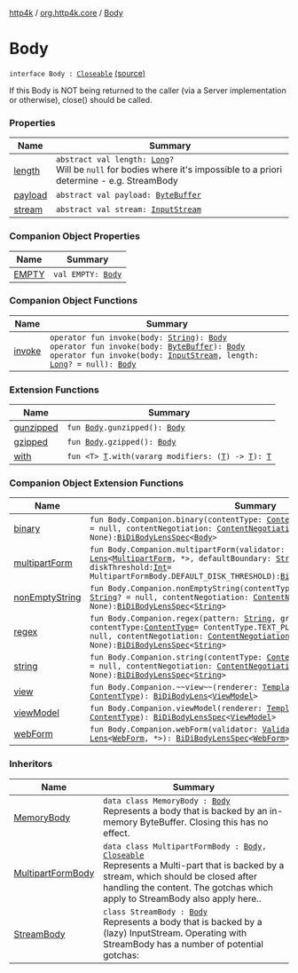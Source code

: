 [http4k](../../index.md) / [org.http4k.core](../index.md) / [Body](./index.md)

# Body

`interface Body : `[`Closeable`](https://docs.oracle.com/javase/9/docs/api/java/io/Closeable.html) [(source)](https://github.com/http4k/http4k/blob/master/http4k-core/src/main/kotlin/org/http4k/core/http.kt#L20)

If this Body is NOT being returned to the caller (via a Server implementation or otherwise), close() should be
called.

### Properties

| Name | Summary |
|---|---|
| [length](length.md) | `abstract val length: `[`Long`](https://kotlinlang.org/api/latest/jvm/stdlib/kotlin/-long/index.html)`?`<br>Will be `null` for bodies where it's impossible to a priori determine - e.g. StreamBody |
| [payload](payload.md) | `abstract val payload: `[`ByteBuffer`](https://docs.oracle.com/javase/9/docs/api/java/nio/ByteBuffer.html) |
| [stream](stream.md) | `abstract val stream: `[`InputStream`](https://docs.oracle.com/javase/9/docs/api/java/io/InputStream.html) |

### Companion Object Properties

| Name | Summary |
|---|---|
| [EMPTY](-e-m-p-t-y.md) | `val EMPTY: `[`Body`](./index.md) |

### Companion Object Functions

| Name | Summary |
|---|---|
| [invoke](invoke.md) | `operator fun invoke(body: `[`String`](https://kotlinlang.org/api/latest/jvm/stdlib/kotlin/-string/index.html)`): `[`Body`](./index.md)<br>`operator fun invoke(body: `[`ByteBuffer`](https://docs.oracle.com/javase/9/docs/api/java/nio/ByteBuffer.html)`): `[`Body`](./index.md)<br>`operator fun invoke(body: `[`InputStream`](https://docs.oracle.com/javase/9/docs/api/java/io/InputStream.html)`, length: `[`Long`](https://kotlinlang.org/api/latest/jvm/stdlib/kotlin/-long/index.html)`? = null): `[`Body`](./index.md) |

### Extension Functions

| Name | Summary |
|---|---|
| [gunzipped](../../org.http4k.filter/gunzipped.md) | `fun `[`Body`](./index.md)`.gunzipped(): `[`Body`](./index.md) |
| [gzipped](../../org.http4k.filter/gzipped.md) | `fun `[`Body`](./index.md)`.gzipped(): `[`Body`](./index.md) |
| [with](../with.md) | `fun <T> `[`T`](../with.md#T)`.with(vararg modifiers: (`[`T`](../with.md#T)`) -> `[`T`](../with.md#T)`): `[`T`](../with.md#T) |

### Companion Object Extension Functions

| Name | Summary |
|---|---|
| [binary](../../org.http4k.lens/binary.md) | `fun Body.Companion.binary(contentType: `[`ContentType`](../-content-type/index.md)`, description: `[`String`](https://kotlinlang.org/api/latest/jvm/stdlib/kotlin/-string/index.html)`? = null, contentNegotiation: `[`ContentNegotiation`](../../org.http4k.lens/-content-negotiation/index.md)` = None): `[`BiDiBodyLensSpec`](../../org.http4k.lens/-bi-di-body-lens-spec/index.md)`<`[`Body`](./index.md)`>` |
| [multipartForm](../../org.http4k.lens/multipart-form.md) | `fun Body.Companion.multipartForm(validator: `[`Validator`](../../org.http4k.lens/-validator/index.md)`, vararg parts: `[`Lens`](../../org.http4k.lens/-lens/index.md)`<`[`MultipartForm`](../../org.http4k.lens/-multipart-form/index.md)`, *>, defaultBoundary: `[`String`](https://kotlinlang.org/api/latest/jvm/stdlib/kotlin/-string/index.html)` = MULTIPART_BOUNDARY, diskThreshold: `[`Int`](https://kotlinlang.org/api/latest/jvm/stdlib/kotlin/-int/index.html)` = MultipartFormBody.DEFAULT_DISK_THRESHOLD): `[`BiDiBodyLensSpec`](../../org.http4k.lens/-bi-di-body-lens-spec/index.md)`<`[`MultipartForm`](../../org.http4k.lens/-multipart-form/index.md)`>` |
| [nonEmptyString](../../org.http4k.lens/non-empty-string.md) | `fun Body.Companion.nonEmptyString(contentType: `[`ContentType`](../-content-type/index.md)`, description: `[`String`](https://kotlinlang.org/api/latest/jvm/stdlib/kotlin/-string/index.html)`? = null, contentNegotiation: `[`ContentNegotiation`](../../org.http4k.lens/-content-negotiation/index.md)` = None): `[`BiDiBodyLensSpec`](../../org.http4k.lens/-bi-di-body-lens-spec/index.md)`<`[`String`](https://kotlinlang.org/api/latest/jvm/stdlib/kotlin/-string/index.html)`>` |
| [regex](../../org.http4k.lens/regex.md) | `fun Body.Companion.regex(pattern: `[`String`](https://kotlinlang.org/api/latest/jvm/stdlib/kotlin/-string/index.html)`, group: `[`Int`](https://kotlinlang.org/api/latest/jvm/stdlib/kotlin/-int/index.html)` = 1, contentType: `[`ContentType`](../-content-type/index.md)` = ContentType.TEXT_PLAIN, description: `[`String`](https://kotlinlang.org/api/latest/jvm/stdlib/kotlin/-string/index.html)`? = null, contentNegotiation: `[`ContentNegotiation`](../../org.http4k.lens/-content-negotiation/index.md)` = None): `[`BiDiBodyLensSpec`](../../org.http4k.lens/-bi-di-body-lens-spec/index.md)`<`[`String`](https://kotlinlang.org/api/latest/jvm/stdlib/kotlin/-string/index.html)`>` |
| [string](../../org.http4k.lens/string.md) | `fun Body.Companion.string(contentType: `[`ContentType`](../-content-type/index.md)`, description: `[`String`](https://kotlinlang.org/api/latest/jvm/stdlib/kotlin/-string/index.html)`? = null, contentNegotiation: `[`ContentNegotiation`](../../org.http4k.lens/-content-negotiation/index.md)` = None): `[`BiDiBodyLensSpec`](../../org.http4k.lens/-bi-di-body-lens-spec/index.md)`<`[`String`](https://kotlinlang.org/api/latest/jvm/stdlib/kotlin/-string/index.html)`>` |
| [view](../../org.http4k.template/view.md) | `fun Body.Companion.~~view~~(renderer: `[`TemplateRenderer`](../../org.http4k.template/-template-renderer.md)`, contentType: `[`ContentType`](../-content-type/index.md)`): `[`BiDiBodyLens`](../../org.http4k.lens/-bi-di-body-lens/index.md)`<`[`ViewModel`](../../org.http4k.template/-view-model/index.md)`>` |
| [viewModel](../../org.http4k.template/view-model.md) | `fun Body.Companion.viewModel(renderer: `[`TemplateRenderer`](../../org.http4k.template/-template-renderer.md)`, contentType: `[`ContentType`](../-content-type/index.md)`): `[`BiDiBodyLensSpec`](../../org.http4k.lens/-bi-di-body-lens-spec/index.md)`<`[`ViewModel`](../../org.http4k.template/-view-model/index.md)`>` |
| [webForm](../../org.http4k.lens/web-form.md) | `fun Body.Companion.webForm(validator: `[`Validator`](../../org.http4k.lens/-validator/index.md)`, vararg formFields: `[`Lens`](../../org.http4k.lens/-lens/index.md)`<`[`WebForm`](../../org.http4k.lens/-web-form/index.md)`, *>): `[`BiDiBodyLensSpec`](../../org.http4k.lens/-bi-di-body-lens-spec/index.md)`<`[`WebForm`](../../org.http4k.lens/-web-form/index.md)`>` |

### Inheritors

| Name | Summary |
|---|---|
| [MemoryBody](../-memory-body/index.md) | `data class MemoryBody : `[`Body`](./index.md)<br>Represents a body that is backed by an in-memory ByteBuffer. Closing this has no effect. |
| [MultipartFormBody](../-multipart-form-body/index.md) | `data class MultipartFormBody : `[`Body`](./index.md)`, `[`Closeable`](https://docs.oracle.com/javase/9/docs/api/java/io/Closeable.html)<br>Represents a Multi-part that is backed by a stream, which should be closed after handling the content. The gotchas which apply to StreamBody also apply here.. |
| [StreamBody](../-stream-body/index.md) | `class StreamBody : `[`Body`](./index.md)<br>Represents a body that is backed by a (lazy) InputStream. Operating with StreamBody has a number of potential gotchas: |
